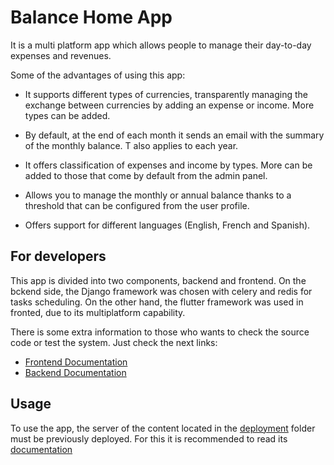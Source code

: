 # Balance Home App

It is a multi platform app which allows people to manage their day-to-day expenses and revenues.

Some of the advantages of using this app:

* It supports different types of currencies, transparently managing the exchange between currencies by adding an expense or income. More types can be added.

* By default, at the end of each month it sends an email with the summary of the monthly balance. T also applies to each year.

* It offers classification of expenses and income by types. More can be added to those that come by default from the admin panel.

* Allows you to manage the monthly or annual balance thanks to a threshold that can be configured from the user profile.

* Offers support for different languages (English, French and Spanish).

## For developers

This app is divided into two components, backend and frontend. On the bckend side, the Django framework was chosen with celery and redis for tasks scheduling. On the other hand, the flutter framework was used in fronted, due to its multiplatform capability.

There is some extra information to those who wants to check the source code or test the system. Just check the next links:

- [Frontend Documentation](https://github.com/fabbo-repo/BalanceHomeApp/tree/main/flutter#readme)
- [Backend Documentation](https://github.com/fabbo-repo/BalanceHomeApp/tree/main/djangorest#readme)

## Usage

To use the app, the server of the content located in the [deployment](https://github.com/fabbo-repo/BalanceHomeApp/tree/main/deployment/production) folder must be previously deployed. For this it is recommended to read its [documentation](https://github.com/fabbo-repo/BalanceHomeApp/tree/main/deployment#readme)